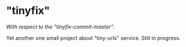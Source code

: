 # "tinyfix"

*With respect to the "tinyfix-commit-master".*

Yet another one small project about "tiny-urls" service.
Still in progress.
